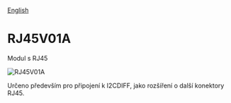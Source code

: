 
[English](./README.md)
<!--- module --->
# RJ45V01A
<!--- Emodule --->

<!--- subtitle --->Modul s RJ45<!--- Esubtitle --->

![RJ45V01A](/doc/img/RJ45V01A_top_big.jpg)

<!--- description --->Určeno především pro připojení k I2CDIFF, jako rozšíření o další konektory RJ45. <!--- Edescription --->
            